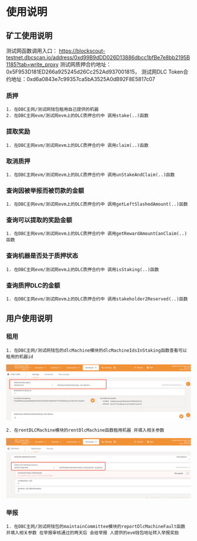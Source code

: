 # 使用说明

## 矿工使用说明
测试网函数调用入口：
https://blockscout-testnet.dbcscan.io/address/0xd99B9dDD026D13886dbcc1bfBe7e8bb2195B1185?tab=write_proxy
测试网质押合约地址：0x5F953D181ED266a925245d26Cc252Ad937001815，
测试网DLC Token合约地址：0xd6a0843e7c99357ca5bA3525A0dB92F8E5817c07
### 质押
    1. 在DBC主网/测试网钱包租用自己提供的机器
    2. 在DBC主网evm/测试网evm上的DLC质押合约中 调用stake(..)函数
### 提取奖励
    1. 在DBC主网evm/测试网evm上的DLC质押合约中 调用claim(..)函数
### 取消质押
    1. 在DBC主网evm/测试网evm上的DLC质押合约中 调用unStakeAndClaim(..)函数
### 查询因被举报而被罚款的金额
    1. 在DBC主网evm/测试网evm上的DLC质押合约中 调用getLeftSlashedAmount(..)函数
### 查询可以提取的奖励金额
    1. 在DBC主网evm/测试网evm上的DLC质押合约中 调用getRewardAmountCanClaim(..)函数
### 查询机器是否处于质押状态
    1. 在DBC主网evm/测试网evm上的DLC质押合约中 调用isStaking(..)函数
### 查询质押DLC的金额
    1. 在DBC主网evm/测试网evm上的DLC质押合约中 调用stakeholder2Reserved(..)函数


## 用户使用说明
### 租用
    1. 在DBC主网/测试网钱包的dlcMachine模块的dlcMachineIdsInStaking函数查看可以租用的机器id
![img.png](img.png)

    2. 在rentDLCMachine模块的rentDlcMachine函数租用机器 并填入相关参数
![img_1.png](img_1.png)

### 举报
    1. 在DBC主网/测试网钱包的maintainCommittee模块的reportDlcMachineFault函数 并填入相关参数 在举报审核通过的两天后 会给举报 人提供的evm钱包地址转入举报奖励







